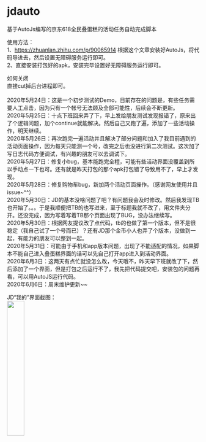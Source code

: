 # jdauto
基于AutoJs编写的京东618全民叠蛋糕的活动任务自动完成脚本

使用方法：<br>
1、https://zhuanlan.zhihu.com/p/90065914 根据这个文章安装好AutoJs，将代码导进去，然后设置无障碍服务运行即可。<br>
2、直接安装打包好的apk，安装完毕设置好无障碍服务运行即可。<br>

如何关闭<br>
直接cut掉后台进程即可。
<br>
<br>
2020年5月24日：这是一个初步测试的Demo，目前存在的问题是，有些任务需要人工点击，因为只有一个帐号无法顾及全部可能性，后续会不断更新。<br>
2020年5月25日：十点下班回来弄了下，早上发给朋友测试发现报错了，原来出了个逻辑问题，加个continue就能解决。然后自己又跑了遍，添加了一些活动操作，明天继续。<br>
2020年5月26日：再次跑完一遍活动并且解决了部分问题和加入了我目前遇到的活动页面操作，因为每天只能测一个号，改完之后也没进行第二次测试。这次加了写日志代码方便调试，有兴趣的朋友可以去调试下。<br>
2020年5月27日：修复小bug，基本能跑完全程，可能有些活动界面没覆盖到所以手动点一下也可。还有就是昨天打包的那个apk打包错了导致用不了，早上才发现。<br>
2020年5月28日：修复购物车bug，新加两个活动页面操作。（感谢网友使用并且issue~^^）<br>
2020年5月30日：JD的基本没啥问题了吧？有问题我会及时修改。然后我发现TB也开始了。。。于是我顺便把TB的也写进来，至于标题我就不改了，用文件夹分开。还没完成，因为写着写着TB那个页面出现了BUG，没办法继续写。<br>
2020年5月30日：根据网友提议改了点代码，tb的也做了第一个版本，但不是很稳定（我自己试了一个号而已）？还有JD那个金币小人也弄了个版本，没做到一起，有能力的朋友可以整到一起。<br>
2020年5月31日：可能由于手机和app版本问题，出现了不能适配的情况，如果脚本不能自己进入叠蛋糕界面的话可以先自己打开app进入到活动界面。<br>
2020年6月3日：这两天有点忙就没怎么改，今天哦不，昨天早下班就改了下，然后添加了一个界面，但是打包之后运行不了，我先把代码提交吧，安装包的问题再看，可以用AutoJS运行代码。<br>
2020年6月6日：周末维护更新~~<br>

JD“我的”界面截图：<br>
<img src="https://github.com/czj2369/jd_tb_auto/blob/master/jd.jpg" width="30%"/>
